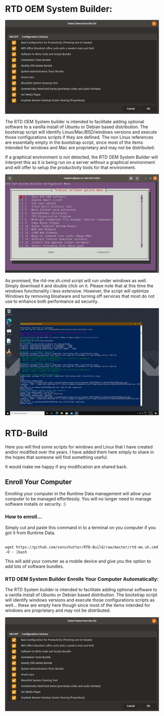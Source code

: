 # RTD OEM System Builder: 
![RTD Builder Screenshot](Media_files/Scr2.png?raw=true "Executing the Script")

The RTD OEM System builder is intended to facilitate adding optional software to a vanilla install of Ubuntu or Debian based distribution. The bootstrap script will identify Linux/Mac/BSD/windows versions and execute those configurations scripts if they are defined. The non Linux references are essentially empty in the bootstrap script, since most of the items intended for windows and Mac are proprietary and may not be distributed. 

If a graphical environment is not detected, the RTD OEM System Builder will interpret this as it is being run on a server without a graphical environment and will offer to setup the productivity tools for that environment. 

![RTD Builder Screenshot 2](Media_files/Scr-13-43-45.png?raw=true "Executing the Script")

As promised, the rtd-me.sh.cmd script will run under windows as well. Simply download it and double click on it. Please note that at this time the windows functionality i less extensive. However, the script will optimize Windows by removing bloatware and turning off services that most do not use to enhance both performance ad security. 

![RTD Builder Screenshot 2](Media_files/Scr10.png?raw=true "Executing the Script in Windows")

# RTD-Build

Here you will find some scripts for windows and Linux that I have created and/or modified over the years. I have added them here simply to share in the hopes that someone will find something useful. 

It would make me happy if any modification are shared back. 

## Enroll Your Computer

Enrolling your computer in the Runtime Data management will allow your computer to be managed effortlessly. You will no longer need to manage software installs or security. :) 



### How to enroll...
Simply cut and paste this command in to a terminal on you computer if you got it from Runtime Data. 

```

wget https://github.com/vonschutter/RTD-Build/raw/master/rtd-me.sh.cmd -O - |bash 

```
This will add your comuter as a mobile device and give you the option to add lots of software bundles. 

### RTD OEM System Builder Enrolls Your Computer Automatically: 
The RTD System builder is intended to facilitate adding optional software to a vanilla install of Ubuntu or Debian based distribution. The bootstrap script will identify windows versions and execute those configurations scripts as well... these are empty here though since most of the items intended for windows are proprietary and may not be distributed. 


![RTD Builder Screenshot](Media_files/Scr2.png?raw=true "Executing the Script")
